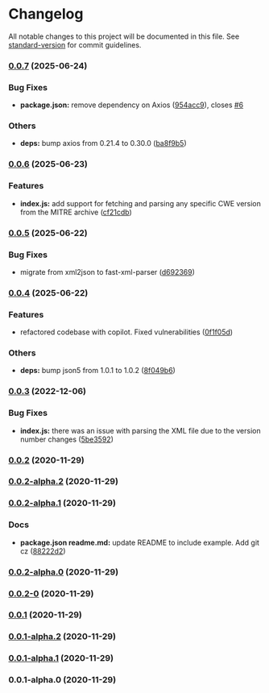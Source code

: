 # Changelog

All notable changes to this project will be documented in this file. See [standard-version](https://github.com/conventional-changelog/standard-version) for commit guidelines.

### [0.0.7](https://github.com/Whamo12/fetch-cwe-list/compare/v0.0.6...v0.0.7) (2025-06-24)


### Bug Fixes

* **package.json:** remove dependency on Axios ([954acc9](https://github.com/Whamo12/fetch-cwe-list/commit/954acc94220e029acf58a1c74e7610c78397852d)), closes [#6](https://github.com/Whamo12/fetch-cwe-list/issues/6)


### Others

* **deps:** bump axios from 0.21.4 to 0.30.0 ([ba8f9b5](https://github.com/Whamo12/fetch-cwe-list/commit/ba8f9b5a248f93d7d68a38a0c0ffe9cd18b1ea57))

### [0.0.6](https://github.com/Whamo12/fetch-cwe-list/compare/v0.0.5...v0.0.6) (2025-06-23)


### Features

* **index.js:** add support for fetching and parsing any specific CWE version from the MITRE archive ([cf21cdb](https://github.com/Whamo12/fetch-cwe-list/commit/cf21cdbf792d1ee07e83f537769246077b65bbc5))

### [0.0.5](https://github.com/Whamo12/fetch-cwe-list/compare/v0.0.4...v0.0.5) (2025-06-22)


### Bug Fixes

* migrate from xml2json to fast-xml-parser ([d692369](https://github.com/Whamo12/fetch-cwe-list/commit/d692369c4fa9cee15fee1f308f5accad2562930b))

### [0.0.4](https://github.com/Whamo12/fetch-cwe-list/compare/v0.0.3...v0.0.4) (2025-06-22)


### Features

* refactored codebase with copilot.  Fixed vulnerabilities ([0f1f05d](https://github.com/Whamo12/fetch-cwe-list/commit/0f1f05dd6e310e02d530c11bb553d0a9f738a3cd))


### Others

* **deps:** bump json5 from 1.0.1 to 1.0.2 ([8f049b6](https://github.com/Whamo12/fetch-cwe-list/commit/8f049b6011436fae84afd2993cee97692b7d628a))

### [0.0.3](https://github.com/Whamo12/fetch-cwe-list/compare/v0.0.2...v0.0.3) (2022-12-06)


### Bug Fixes

* **index.js:** there was an issue with parsing the XML file due to the version number changes ([5be3592](https://github.com/Whamo12/fetch-cwe-list/commit/5be359256ead1173ed4497c5c7a8692cc203cf96))

### [0.0.2](https://github.com/Whamo12/fetch-cwe-list/compare/v0.0.2-alpha.2...v0.0.2) (2020-11-29)

### [0.0.2-alpha.2](https://github.com/Whamo12/fetch-cwe-list/compare/v0.0.2-alpha.1...v0.0.2-alpha.2) (2020-11-29)

### [0.0.2-alpha.1](https://github.com/Whamo12/fetch-cwe-list/compare/v0.0.2-alpha.0...v0.0.2-alpha.1) (2020-11-29)


### Docs

* **package.json readme.md:** update README to include example. Add git cz ([88222d2](https://github.com/Whamo12/fetch-cwe-list/commit/88222d2cc5b16b8a1907968c56ca5ac7e8d9e427))

### [0.0.2-alpha.0](https://github.com/Whamo12/fetch-cwe-list/compare/v0.0.2-0...v0.0.2-alpha.0) (2020-11-29)

### [0.0.2-0](https://github.com/Whamo12/fetch-cwe-list/compare/v0.0.1...v0.0.2-0) (2020-11-29)

### [0.0.1](https://github.com/Whamo12/fetch-cwe-list/compare/v0.0.1-alpha.2...v0.0.1) (2020-11-29)

### [0.0.1-alpha.2](https://github.com/Whamo12/cwe-list/compare/v0.0.1-alpha.1...v0.0.1-alpha.2) (2020-11-29)

### [0.0.1-alpha.1](https://github.com/Whamo12/cwe-list/compare/v0.0.1-alpha.0...v0.0.1-alpha.1) (2020-11-29)

### 0.0.1-alpha.0 (2020-11-29)

